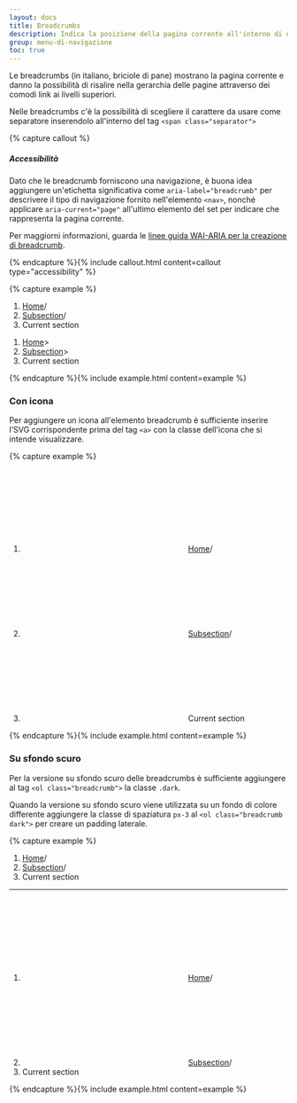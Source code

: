 ```yaml
---
layout: docs
title: Breadcrumbs
description: Indica la posizione della pagina corrente all'interno di una gerarchia di navigazione.
group: menu-di-navigazione
toc: true
---
```


Le breadcrumbs (in italiano, briciole di pane) mostrano la pagina corrente e danno la possibilità di risalire nella gerarchia delle pagine attraverso dei comodi link ai livelli superiori.

Nelle breadcrumbs c'è la possibilità di scegliere il carattere da usare come separatore inserendolo all'interno del tag `<span class="separator">`

{% capture callout %}

##### Accessibilità

Dato che le breadcrumb forniscono una navigazione, è buona idea aggiungere un'etichetta significativa come `aria-label="breadcrumb"` per descrivere il tipo di navigazione fornito nell'elemento `<nav>`, nonché applicare `aria-current="page"` all'ultimo elemento del set per indicare che rappresenta la pagina corrente.

Per maggiorni informazioni, guarda le [linee guida WAI-ARIA per la creazione di breadcrumb](https://www.w3.org/TR/wai-aria-practices/#breadcrumb).

{% endcapture %}{% include callout.html content=callout type="accessibility" %}

{% capture example %}

<nav class="breadcrumb-container" aria-label="breadcrumb">
  <ol class="breadcrumb">
    <li class="breadcrumb-item"><a href="#">Home</a><span class="separator">/</span></li>
    <li class="breadcrumb-item"><a href="#">Subsection</a><span class="separator">/</span></li>
    <li class="breadcrumb-item active" aria-current="page">Current section</li>
  </ol>
</nav>

 <nav class="breadcrumb-container" aria-label="breadcrumb">
  <ol class="breadcrumb">
    <li class="breadcrumb-item"><a href="#">Home</a><span class="separator">&gt;</span></li>
    <li class="breadcrumb-item"><a href="#">Subsection</a><span class="separator">&gt;</span></li>
    <li class="breadcrumb-item active" aria-current="page">Current section</li>
  </ol>
</nav>
{% endcapture %}{% include example.html content=example %}

### Con icona

Per aggiungere un icona all'elemento breadcrumb è sufficiente inserire l'SVG corrispondente prima del tag `<a>` con la classe dell'icona che si intende visualizzare.

{% capture example %}

<nav class="breadcrumb-container" aria-label="breadcrumb">
  <ol class="breadcrumb">
    <li class="breadcrumb-item"><svg class="icon icon-sm icon-secondary align-top me-1" aria-hidden="true"><use href="{{ site.baseurl }}/dist/svg/sprite.svg#it-link"></use></svg><a href="#">Home</a><span class="separator">/</span></li>
    <li class="breadcrumb-item"><svg class="icon icon-sm icon-secondary align-top me-1" aria-hidden="true"><use href="{{ site.baseurl }}/dist/svg/sprite.svg#it-link"></use></svg><a href="#">Subsection</a><span class="separator">/</span></li>
    <li class="breadcrumb-item active" aria-current="page"><svg class="icon icon-sm icon-secondary align-top me-1" aria-hidden="true"><use href="{{ site.baseurl }}/dist/svg/sprite.svg#it-link"></use></svg>Current section</li>
  </ol>
</nav>
{% endcapture %}{% include example.html content=example %}

### Su sfondo scuro

Per la versione su sfondo scuro delle breadcrumbs è sufficiente aggiungere al tag `<ol class="breadcrumb">` la classe `.dark`.

Quando la versione su sfondo scuro viene utilizzata su un fondo di colore differente aggiungere la classe di spaziatura `px-3` al `<ol class="breadcrumb dark">` per creare un padding laterale.

{% capture example %}

<nav class="breadcrumb-container" aria-label="breadcrumb">
  <ol class="breadcrumb dark px-3">
    <li class="breadcrumb-item"><a href="#">Home</a><span class="separator">/</span></li>
    <li class="breadcrumb-item"><a href="#">Subsection</a><span class="separator">/</span></li>
    <li class="breadcrumb-item active" aria-current="page">Current section</li>
  </ol>
</nav>

<hr>
<nav class="breadcrumb-container" aria-label="breadcrumb">
  <ol class="breadcrumb dark px-3">
    <li class="breadcrumb-item"><svg class="icon icon-sm icon-white align-top me-1" aria-hidden="true"><use href="{{ site.baseurl }}/dist/svg/sprite.svg#it-link"></use></svg><a href="#">Home</a><span class="separator">/</span></li>
    <li class="breadcrumb-item"><svg class="icon icon-sm icon-white align-top me-1" aria-hidden="true"><use href="{{ site.baseurl }}/dist/svg/sprite.svg#it-link"></use></svg><a href="#">Subsection</a><span class="separator">/</span></li>
    <li class="breadcrumb-item active" aria-current="page">Current section</li>
  </ol>
</nav>
{% endcapture %}{% include example.html content=example %}
